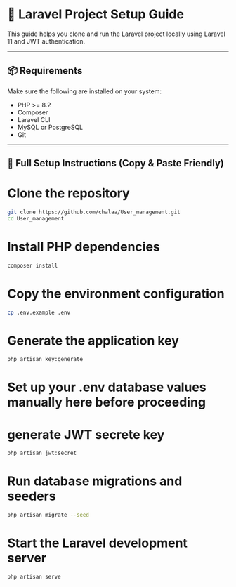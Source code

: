 # 🚀 Laravel Project Setup Guide

This guide helps you clone and run the Laravel project locally using Laravel 11 and JWT authentication.

---

## 📦 Requirements

Make sure the following are installed on your system:

- PHP >= 8.2  
- Composer  
- Laravel CLI  
- MySQL or PostgreSQL  
- Git  

---

## 🧰 Full Setup Instructions (Copy & Paste Friendly)

# Clone the repository
```bash
git clone https://github.com/chalaa/User_management.git
cd User_management
```
# Install PHP dependencies
```bash
composer install
```
# Copy the environment configuration
```bash
cp .env.example .env
```
# Generate the application key
```bash
php artisan key:generate
```
# Set up your .env database values manually here before proceeding

# generate JWT secrete key
```bash
php artisan jwt:secret
```

# Run database migrations and seeders
```bash
php artisan migrate --seed
```

# Start the Laravel development server
```bash
php artisan serve
```